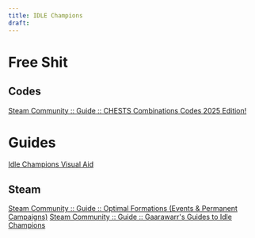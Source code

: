 ```yaml
---
title: IDLE Champions
draft:
---
```

# Free Shit
## Codes
[Steam Community :: Guide :: CHESTS Combinations Codes 2025 Edition!](https://steamcommunity.com/sharedfiles/filedetails/?id=2730752937)

# Guides
[Idle Champions Visual Aid](https://idle-champions.bitbucket.io/)

## Steam
[Steam Community :: Guide :: Optimal Formations (Events & Permanent Campaigns)](https://steamcommunity.com/sharedfiles/filedetails/?l=german&id=1319319295)
[Steam Community :: Guide :: Gaarawarr's Guides to Idle Champions](https://steamcommunity.com/sharedfiles/filedetails/?id=2473776366)
